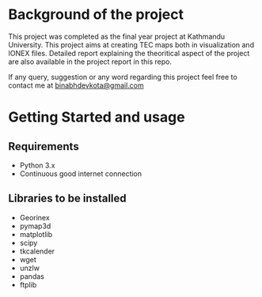 # Background of the project #
This project was completed as the final year project at Kathmandu University.
This project aims at creating TEC maps both in visualization and IONEX files.
Detailed report explaining the theoritical aspect of the project are also available
in the project report in this repo. 

If any query, suggestion or any word regarding this project feel free to contact me
at binabhdevkota@gmail.com
# Getting Started and usage #

## Requirements ##
* Python 3.x
* Continuous good internet connection

## Libraries to be installed ##
* Georinex
* pymap3d
* matplotlib
* scipy
* tkcalender
* wget
* unzlw
* pandas
* ftplib
